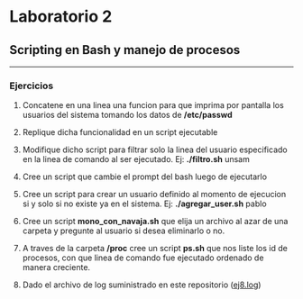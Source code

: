 # Laboratorio 2
## Scripting en Bash y manejo de procesos
---
### Ejercicios
1. Concatene en una linea una funcion para que imprima por pantalla los usuarios del sistema tomando los datos de **/etc/passwd**

2. Replique dicha funcionalidad en un script ejecutable

3. Modifique dicho script para filtrar solo la linea del usuario especificado en la linea de comando al ser ejecutado.  Ej: **./filtro.sh** unsam

4. Cree un script que cambie el prompt del bash luego de ejecutarlo

5. Cree un script para crear un usuario definido al momento de ejecucion si y solo si no existe ya en el sistema. Ej: **./agregar_user.sh** pablo


6. Cree un script **mono_con_navaja.sh** que elija un archivo al azar de una carpeta y pregunte al usuario si desea eliminarlo o no.

7. A traves de la carpeta **/proc** cree un script **ps.sh** que nos liste los id de procesos, con que linea de comando fue ejecutado ordenado de manera creciente.


8. Dado el archivo de log suministrado en este repositorio ([ej8.log](./ej8.log))
